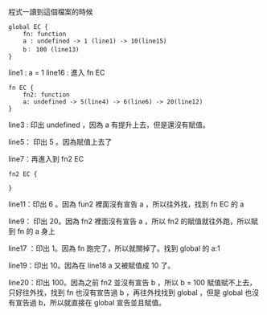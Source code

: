 程式一讀到這個檔案的時候

```
global EC {
	fn: function
	a : undefined -> 1 (line1) -> 10(line15)
	b： 100 (line13)
}
```
line1 : a = 1
line16 : 進入 fn EC

```
fn EC {
	fn2: function
	a: undefined -> 5(line4) -> 6(line6) -> 20(line12)
}
```
line3 : 印出 undefined ，因為 a 有提升上去，但是還沒有賦值。

line5： 印出 5 。因為賦值上去了

line7：再進入到 fn2 EC

```
fn2 EC {
	
}
```

line11：印出 6 。因為 fun2 裡面沒有宣告 a ，所以往外找，找到 fn EC 的 a

line9： 印出 20。因為 fn2 裡面沒有宣告 a ，所以 fn2 的賦值就往外跑，所以賦到 fn 的 a 身上

line17 ：印出 1。因為 fn 跑完了，所以就關掉了。找到 global 的 a:1

line19：印出 10。因為在 line18 a 又被賦值成 10 了。

line20：印出 100。因為之前 fn2 並沒有宣告 b ，所以 b = 100 賦值賦不上去，只好往外找，找到 fn 也沒有宣告過 b ，再往外找找到 global ，但是 global 也沒有宣告過 b，所以就直接在 global 宣告並且賦值。

 